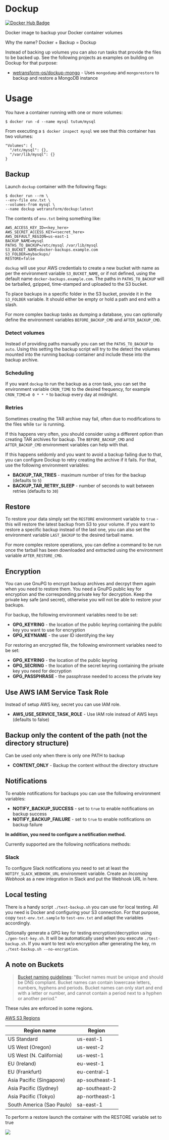 
# Dockup

[![Docker Hub Badge](https://img.shields.io/badge/Docker-Hub%20Hosted-blue.svg)](https://hub.docker.com/r/wetransform/dockup/)

Docker image to backup your Docker container volumes

Why the name? Docker + Backup = Dockup

Instead of backing up volumes you can also run tasks that provide the files to be backed up. See the following projects as examples on building on Dockup for that purpose:

* [wetransform-os/dockup-mongo](https://github.com/wetransform-os/dockup-mongo) - Uses `mongodump` and `mongorestore` to backup and restore a MongoDB instance

# Usage

You have a container running with one or more volumes:

```
$ docker run -d --name mysql tutum/mysql
```

From executing a `$ docker inspect mysql` we see that this container has two volumes:

```
"Volumes": {
  "/etc/mysql": {},
  "/var/lib/mysql": {}
}
```

## Backup

Launch `dockup` container with the following flags:

```
$ docker run --rm \
--env-file env.txt \
--volumes-from mysql \
--name dockup wetransform/dockup:latest
```

The contents of `env.txt` being something like:

```
AWS_ACCESS_KEY_ID=<key_here>
AWS_SECRET_ACCESS_KEY=<secret_here>
AWS_DEFAULT_REGION=us-east-1
BACKUP_NAME=mysql
PATHS_TO_BACKUP=/etc/mysql /var/lib/mysql
S3_BUCKET_NAME=docker-backups.example.com
S3_FOLDER=mybackups/
RESTORE=false
```

`dockup` will use your AWS credentials to create a new bucket with name as per the environment variable `S3_BUCKET_NAME`, or if not defined, using the default name `docker-backups.example.com`. The paths in `PATHS_TO_BACKUP` will be tarballed, gzipped, time-stamped and uploaded to the S3 bucket.

To place backups in a specific folder in the S3 bucket, provide it in the `S3_FOLDER` variable.
It should either be empty or hold a path and end with a slash.

For more complex backup tasks as dumping a database, you can optionally define the environment variables `BEFORE_BACKUP_CMD` and `AFTER_BACKUP_CMD`.

### Detect volumes

Instead of providing paths manually you can set the `PATHS_TO_BACKUP` to `auto`.
Using this setting the backup script will try to the detect the volumes mounted into the running backup container and include these into the backup archive.

### Scheduling

If you want `dockup` to run the backup as a cron task, you can set the environment variable `CRON_TIME` to the desired frequency, for example `CRON_TIME=0 0 * * *` to backup every day at midnight.

### Retries

Sometimes creating the TAR archive may fail, often due to modifications to the files while `tar` is running.

If this happens very often, you should consider using a different option than creating TAR archives for backup.
The `BEFORE_BACKUP_CMD` and `AFTER_BACKUP_CMD` environment variables can help with that.

If this happens seldomly and you want to avoid a backup failing due to that, you can configure Dockup to retry creating the archive if it fails.
For that, use the following environment variables:

* **BACKUP_TAR_TRIES** - maximum number of tries for the backup (defaults to `5`)
* **BACKUP_TAR_RETRY_SLEEP** - number of seconds to wait between retries (defaults to `30`)


## Restore
To restore your data simply set the `RESTORE` environment variable to `true` - this will restore the latest backup from S3 to your volume. If you want to restore a specific backup instead of the last one, you can also set the environment variable `LAST_BACKUP` to the desired tarball name.

For more complex restore operations, you can define a command to be run once the tarball has been downloaded and extracted using the environment variable `AFTER_RESTORE_CMD`.

## Encryption

You can use GnuPG to encrypt backup archives and decrpyt them again when you need to restore them.
You need a GnuPG public key for encryption and the corresponding private key for decryption.
Keep the private key safe (and secret), otherwise you will not be able to restore your backups.

For backup, the following environment variables need to be set:

* **GPG_KEYRING** - the location of the public keyring containing the public key you want to use for encryption
* **GPG_KEYNAME** - the user ID identifying the key

For restoring an encrypted file, the following environment variables need to be set:

* **GPG_KEYRING** - the location of the public keyring
* **GPG_SECRING** - the location of the secret keyring containing the private key you need for decryption
* **GPG_PASSPHRASE** - the passphrase needed to access the private key

## Use AWS IAM Service Task Role

Instead of setup AWS key, secret you can use IAM role. 

* **AWS_USE_SERVICE_TASK_ROLE** - Use IAM role instead of AWS keys (defaults to false)

## Backup only the content of the path (not the directory structure)

Can be used only when there is only one PATH to backup

* **CONTENT_ONLY** - Backup the content without the directory structure

## Notifications

To enable notifications for backups you can use the following environment variables:

* **NOTIFY_BACKUP_SUCCESS** - set to `true` to enable notifications on backup success
* **NOTIFY_BACKUP_FAILURE** - set to `true` to enable notifications on backup failure

**In addition, you need to configure a notification method.**

Currently supported are the following notifications methods:


### Slack

To configure Slack notifications you need to set at least the `NOTIFY_SLACK_WEBHOOK_URL` environment variable.
Create an *Incoming Webhook* as a new integration in Slack and put the Webhook URL in here.


## Local testing

There is a handy script `./test-backup.sh` you can use for local testing.
All you need is Docker and configuring your S3 connection.
For that purpose, copy `test-env.txt.sample` to `test-env.txt` and adapt the variables accordingly.

Optionally generate a GPG key for testing encryption/decryption using `./gen-test-key.sh`.
It will be automatically used when you execute `./test-backup.sh`.
If you want to test w/o encryption after generating the key, rn `./test-backup.sh --no-encryption`.


## A note on Buckets

> [Bucket naming guidelines](http://docs.aws.amazon.com/cli/latest/userguide/using-s3-commands.html):
> "Bucket names must be unique and should be DNS compliant. Bucket names can contain lowercase letters, numbers, hyphens and periods. Bucket names can only start and end with a letter or number, and cannot contain a period next to a hyphen or another period."

These rules are enforced in some regions.


[AWS S3 Regions](http://docs.aws.amazon.com/general/latest/gr/rande.html#s3_region)

| Region name               | Region         |
| ------------------------- | -------------- |
| US Standard               | us-east-1      |
| US West (Oregon)          | us-west-2      |
| US West (N. California)   | us-west-1      |
| EU (Ireland)              | eu-west-1      |
| EU (Frankfurt)            | eu-central-1   |
| Asia Pacific (Singapore)  | ap-southeast-1 |
| Asia Pacific (Sydney)     | ap-southeast-2 |
| Asia Pacific (Tokyo)      | ap-northeast-1 |
| South America (Sao Paulo) | sa-east-1      |


To perform a restore launch the container with the RESTORE variable set to true


![](http://s.tutum.co.s3.amazonaws.com/support/images/dockup-readme.png)
